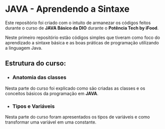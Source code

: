 # JAVA - Aprendendo a Sintaxe

Este repositório foi criado com o intuito de armanezar os códigos feitos durante o curso de **JAVA Básico da DIO** durante o **Potência Tech by iFood**.

Neste primeiro repositório estão códigos simples que tiveram como foco do aprendizado a sintaxe básica e as boas práticas de programação utilizando a linguagem Java.

## Estrutura do curso:

- ### Anatomia das classes

Nesta parte do curso foi explicado como são criadas as classes e os conceitos básicos da programação em **JAVA**.

- ### Tipos e Variáveis

Nesta parte do curso foram apresentados os tipos de variáveis e como transformar uma variável em uma constante.
